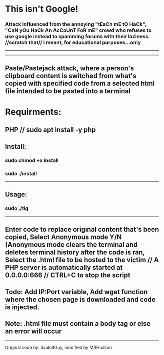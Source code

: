 # This isn't Google!
### Attack influenced from the annoying "tEaCh mE tO HaCk", "CaN yOu HaCk An AcCoUnT FoR mE" crowd who refuses to use google instead to spamming forums with their laziness. //scratch that// I meant, for educational purposes...only
---
---
Paste/Pastejack attack, where a person's clipboard content is switched from what's copied with specified code from a selected html file intended to be pasted into a terminal 
---
# Requirments:
PHP // sudo apt install -y php
---
## Install:

### sudo chmod +x install

### sudo ./install
---
## Usage:

### sudo ./tig
---
Enter code to replace original content that's been copied, Select Anonymous mode Y/N (Anonymous mode clears the terminal and deletes terminal history after the code is ran, Select the .html file to be hosted to the victim // A PHP server is automatically started at 0.0.0.0:666 // CTRL+C to stop the script
---
Todo: Add IP:Port variable, Add wget function where the chosen page is downloaded and code is injected.
---
Note: .html file must contain a body tag or else an error will occur
---
---
Original code by: 3xploitGuy, modified by MBHudson
